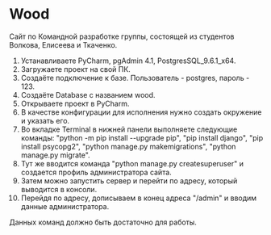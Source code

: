 # Wood
Сайт по Командной разработке группы, состоящей из студентов Волкова, Елисеева и Ткаченко.

1. Устанавливаете PyCharm, pgAdmin 4.1, PostgresSQL_9.6.1_x64.
2. Загружаете проект на свой ПК.
3. Создаёте подключение к базе. Пользователь - postgres, пароль - 123.
4. Создаёте Database с названием wood.
5. Открываете проект в PyCharm.
6. В качестве конфигурации для исполнения нужно создать окружение и указать его.
7. Во вкладке Terminal в нижней панели выполняете следующие команды: "python -m pip install --upgrade pip", 
"pip install django", "pip install psycopg2", "python manage.py makemigrations", "python manage.py migrate".
8. Тут же вводится команда "python manage.py createsuperuser" и создается профиль администратора сайта.
9. Затем можно запустить сервер и перейти по адресу, который выводится в консоли.
10. Перейдя по адресу, дописываем в конец адреса "/admin" и вводим данные администратора.

Данных команд должно быть достаточно для работы.

